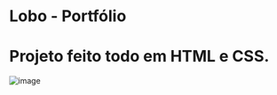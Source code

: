 # Lobo - Portfólio
# Projeto feito todo em HTML e CSS.
![image](https://github.com/naraThais/Lobo-Portf-lio/assets/84098486/55f251ad-c71f-4562-b52f-f6827b692c68)
